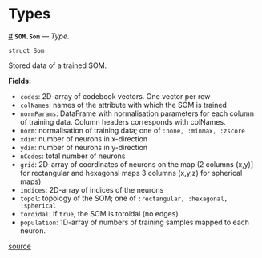 
<a id='Types-1'></a>

# Types

<a id='SOM.Som' href='#SOM.Som'>#</a>
**`SOM.Som`** &mdash; *Type*.



```
struct Som
```

Stored data of a trained SOM.

**Fields:**

  * `codes`: 2D-array of codebook vectors. One vector per row
  * `colNames`: names of the attribute with which the SOM is trained
  * `normParams`: DataFrame with normalisation parameters for each column               of training data. Column headers corresponds with               colNames.
  * `norm`: normalisation of training data; one of `:none, :minmax, :zscore`
  * `xdim`: number of neurons in x-direction
  * `ydim`: number of neurons in y-direction
  * `nCodes`: total number of neurons
  * `grid`: 2D-array of coordinates of neurons on the map         (2 columns (x,y)] for rectangular and hexagonal maps          3 columns (x,y,z) for spherical maps)
  * `indices`: 2D-array of indices of the neurons
  * `topol`: topology of the SOM; one of `:rectangular, :hexagonal, :spherical`
  * `toroidal`: if `true`, the SOM is toroidal (no edges)
  * `population`: 1D-array of numbers of training samples mapped to               each neuron.


<a target='_blank' href='https://github.com/andreasdominik/SOM.jl/blob/3ec925cb2c75a6af3bf9a16b2c328dc53b912898/src/types.jl#L3-L26' class='documenter-source'>source</a><br>

